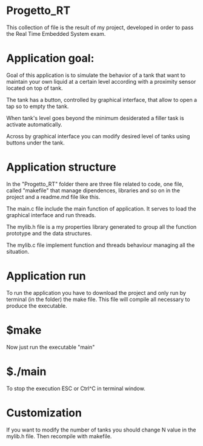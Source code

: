 # Progetto_RT
This collection of file is the result of my project, developed in order to pass the 
Real Time Embedded System exam.



# Application goal:

Goal of this application is to simulate the behavior of a tank
that want to maintain your own liquid at a certain level according with a 
proximity sensor located on top of tank.

The tank has a button, controlled by graphical interface, that allow to open a tap 
so to empty the tank.

When tank's level goes beyond the minimum desiderated a filler task is activate automatically.

Across by graphical interface you can modify desired level of tanks using buttons under the tank.



# Application structure

In the "Progetto_RT" folder there are three file related to code, one file, called "makefile"
that manage dipendences, libraries and so on in the project and a readme.md file like this.

The main.c file include the main function of application. It serves to load the graphical interface
and run threads.

The mylib.h file is a my properties library generated to group all the function prototype and the 
data structures.

The mylib.c file implement function and threads behaviour managing all the situation.



# Application run

To run the application you have to download the project and only run by terminal (in the folder)
the make file. This file will compile all necessary to produce the executable.

# $make

Now just run the executable "main"

# $./main

To stop the execution ESC or Ctrl^C in terminal window.

# Customization

If you want to modify the number of tanks you should change N value in the mylib.h file.
Then recompile with makefile. 
